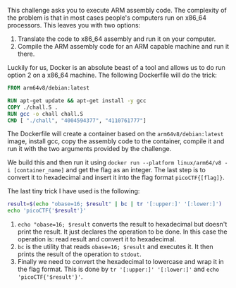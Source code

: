 This challenge asks you to execute ARM assembly code. The complexity of the problem is that in most cases people's computers run on x86_64 processors. This leaves you with two options:
1. Translate the code to x86_64 assembly and run it on your computer.
2. Compile the ARM assembly code for an ARM capable machine and run it there.

Luckily for us, Docker is an absolute beast of a tool and allows us to do run option 2 on a x86_64 machine. The following Dockerfile will do the trick:

```Dockerfile
FROM arm64v8/debian:latest

RUN apt-get update && apt-get install -y gcc
COPY ./chall.S .
RUN gcc -o chall chall.S
CMD [ "./chall", "4004594377", "4110761777"]
```

The Dockerfile will create a container based on the `arm64v8/debian:latest` image, install gcc, copy the assembly code to the container, compile it and run it with the two arguments provided by the challenge.

We build this and then run it using `docker run --platform linux/arm64/v8 -i [container_name]` and get the flag as an integer. The last step is to convert it to hexadecimal and insert it into the flag format `picoCTF{[flag]}`.

The last tiny trick I have used is the following:

```bash
result=$(echo "obase=16; $result" | bc | tr '[:upper:]' '[:lower:]')
echo 'picoCTF{'$result'}'
```

1. `echo "obase=16; $result` converts the result to hexadecimal but doesn't print the result. It just declares the operation to be done. In this case the operation is: read result and convert it to hexadecimal.
2. `bc` is the utility that reads `obase=16; $result` and executes it. It then prints the result of the operation to `stdout`.
3. Finally we need to convert the hexadecimal to lowercase and wrap it in the flag format. This is done by `tr '[:upper:]' '[:lower:]'` and `echo 'picoCTF{'$result'}'`.

